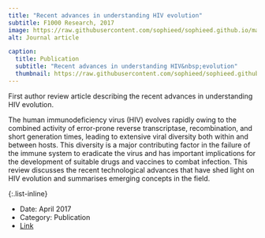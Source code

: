 ```yaml
---
title: "Recent advances in understanding HIV evolution"
subtitle: F1000 Research, 2017
image: https://raw.githubusercontent.com/sophieed/sophieed.github.io/master/assets/img/portfolio/F1000.png
alt: Journal article

caption:
  title: Publication
  subtitle: "Recent advances in understanding HIV&nbsp;evolution"
  thumbnail: https://raw.githubusercontent.com/sophieed/sophieed.github.io/master/assets/img/portfolio/F1000.png
---
```

First author review article describing the recent advances in understanding HIV evolution.<br>

The human immunodeficiency virus (HIV) evolves rapidly owing to the
combined activity of error-prone reverse transcriptase, recombination, and
short generation times, leading to extensive viral diversity both within and
between hosts. This diversity is a major contributing factor in the failure of
the immune system to eradicate the virus and has important implications for
the development of suitable drugs and vaccines to combat infection. This
review discusses the recent technological advances that have shed light
on HIV evolution and summarises emerging concepts in the field.

{:.list-inline}
- Date: April 2017
- Category: Publication
- <a href="https://pubmed.ncbi.nlm.nih.gov/28529718/" target="_blank">Link</a>



